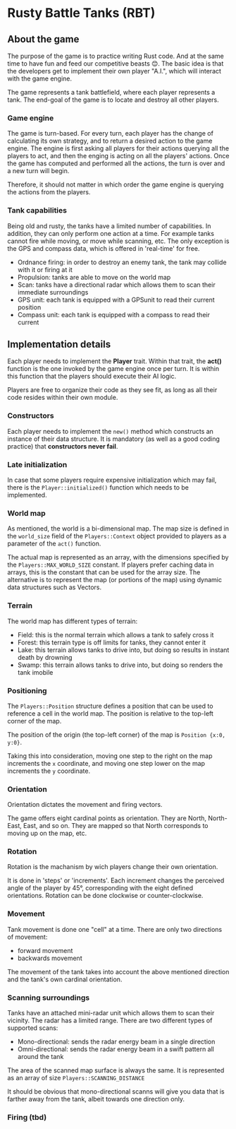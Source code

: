 # Rusty Battle Tanks (RBT)

## About the game

The purpose of the game is to practice writing Rust code. And at the same time to have fun and feed our competitive beasts 😊. The basic idea is that the developers get to implement their own player "A.I.", which will interact with the game engine.

The game represents a tank battlefield, where each player represents a tank. The end-goal of the game is to locate and destroy all other players.

### Game engine

The game is turn-based. For every turn, each player has the change of calculating its own strategy, and to return a desired action to the game engine. The engine is first asking all players for their actions querying all the players to act, and then the enging is acting on all the players' actions. Once the game has computed and performed all the actions, the turn is over and a new turn will begin.

Therefore, it should not matter in which order the game engine is querying the actions
from the players.

### Tank capabilities

 Being old and rusty, the tanks have a limited number of capabilities. In addition, they can only perform one action at a time. For example tanks cannot fire while moving, or move while scanning, etc. The only exception is the GPS and compass data, which is offered in 'real-time' for free.

- Ordnance firing: in order to destroy an enemy tank, the tank may collide with it or firing at it
- Propulsion: tanks are able to move on the world map
- Scan: tanks have a directional radar which allows them to scan their immediate surroundings
- GPS unit: each tank is equipped with a GPSunit to read their current position
- Compass unit: each tank is equipped with a compass to read their current

## Implementation details

Each player needs to implement the **Player** trait. Within that trait, the **act()** function is the one invoked by the game engine once per turn. It is within this function that the players should execute their AI logic.

Players are free to organize their code as they see fit, as long as all their code resides within their own module.

### Constructors

Each player needs to implement the `new()` method which constructs an instance of their data structure. It is mandatory (as well as a good coding practice) that **constructors never fail**.

### Late initialization

In case that some players require expensive initialization which may fail, there is the `Player::initialized()` function which needs to be implemented.

### World map

As mentioned, the world is a bi-dimensional map. The map size is defined in the `world_size` field of the `Players::Context` object provided to players as a parameter of the `act()` function.

The actual map is represented as an array, with the dimensions specified by the `Players::MAX_WORLD_SIZE` constant. If players prefer caching data in arrays, this is the constant that can be used for the array size. The alternative is to represent the map (or portions of the map) using dynamic data structures such as Vectors.

### Terrain

The world map has different types of terrain:

- Field: this is the normal terrain which allows a tank to safely cross it
- Forest: this terrain type is off limits for tanks, they cannot enter it
- Lake: this terrain allows tanks to drive into, but doing so results in instant death by drowning
- Swamp: this terrain allows tanks to drive into, but doing so renders the tank imobile

### Positioning

The `Players::Position` structure defines a position that can be used to reference a cell in the world map. The position is relative to the top-left corner of the map.

The position of the origin (the top-left corner) of the map is `Position {x:0, y:0}`.

Taking this into consideration, moving one step to the right on the map increments the `x` coordinate, and moving one step lower on the map increments the `y` coordinate.

### Orientation

Orientation dictates the movement and firing vectors.

The game offers eight cardinal points as orientation. They are North, North-East, East, and so on. They are mapped so that North corresponds to moving up on the map, etc.

### Rotation

Rotation is the machanism by wich players change their own orientation.

It is done in 'steps' or 'increments'. Each increment changes the perceived angle of the player by 45°, corresponding with the eight defined orientations. Rotation can be done clockwise or counter-clockwise.

### Movement

Tank movement is done one "cell" at a time. There are only two directions of movement:

- forward movement
- backwards movement

The movement of the tank takes into account the above mentioned direction and the tank's own cardinal orientation.

### Scanning surroundings

Tanks have an attached mini-radar unit which allows them to scan their vicinity. The radar has a limited range. There are two different types of supported scans:

- Mono-directional: sends the radar energy beam in a single direction
- Omni-directional: sends the radar energy beam in a swift pattern all around the tank

The area of the scanned map surface is always the same. It is represented as an array of size `Players::SCANNING_DISTANCE`

It should be obvious that mono-directional scanns will give you data that is farther away from the tank, albeit towards one direction only.

### Firing (tbd)
